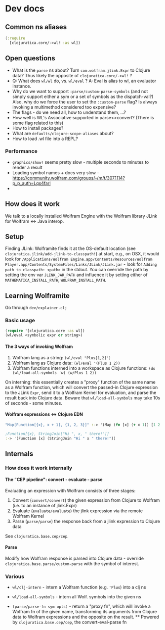 # Dev docs

## Common ns aliases

```clojure
(:require
  [clojuratica.core/->wl! :as wl])
```

## Open questions

* What is the `parse` ns about? Turn `com.wolfram.jlink.Expr` to Clojure data? Thus likely
  the opposite of `clojuratica.core/->wl!` ?
* Q: What does `wl/wl` do, vs. `wl/eval` ? A: Eval is alias to wl, an evaluator instance.
* Why do we want to support `:parse/custom-parse-symbols` (and not simply support either a sym or a set of symbols as the dispatch-val?) Also, why do we force the user to set the `:custom-parse` flag? Is always 
 invoking a multimethod considered too expensive?
* The flags - do we need all, how to understand them, ...?
* How well is WL's Associative supported in parse<>convert? (There is some flag related to this)
* How to install packages?
* What are `defaults/clojure-scope-aliases` about?
* How to load .wl file into a REPL?
 
### Performance

* `graphics/show!` seems pretty slow - multiple seconds to minutes to render a result
* Loading symbol names + docs very slow - https://community.wolfram.com/groups/-/m/t/3071114?p_p_auth=Lqs4farl
* 

## How does it work

We talk to a locally installed Wolfram Engine with the Wolfram library JLink for Wolfram <-> Java interop.

## Setup

Finding JLink: Wolframite finds it at the OS-default location (see `clojuratica.jlink/add-jlink-to-classpath!`) at start, e.g., on OSX, it would look for `/Applications/Wolfram Engine.app/Contents/Resources/Wolfram Player.app/Contents/SystemFiles/Links/JLink/JLink.jar` - look for `Adding path to classpath: <path>` in the stdout. You can override the path by setting the env var `JLINK_JAR_PATH` and influence it by setting either of `MATHEMATICA_INSTALL_PATH`, `WOLFRAM_INSTALL_PATH`.

## Learning Wolframite

Go through `dev/explainer.clj`

### Basic usage

```clojure
(require '[clojuratica.core :as wl])
(wl/eval <symbolic expr or string>)
```

#### The 3 ways of invoking Wolfram

1. Wolfram lang as a string: `(wl/eval "Plus[1,2]")`
2. Wolfram lang as Clojure data: `(wl/eval '(Plus 1 2))`
3. Wolfram functions interned into a workspace as Clojure functions: `(do (wl/load-all-symbols 'w) (w/Plus 1 2))`

On interning: this essentially creates a "proxy" function of the same name as a Wolfram function, which will convert the passed-in Clojure expression to the JLink `Expr`, send it to a Wolfram Kernel for evaluation, and parse the result back into Clojure data. Beware that `wl/load-all-symbols` may take 10s of seconds - some minutes.

#### Wolfram expressions <-> Clojure EDN

```clojure
"Map[Function[{x}, x + 1], {1, 2, 3}]" :-> '(Map (fn [x] (+ x 1)) [1 2 3])

;Function[{x}, StringJoin["Hi ", x, " there!"]] 
:-> '(Function [x] (StringJoin "Hi " x " there!"))
```

## Internals

### How does it work internally

#### The "CEP pipeline": convert - evaluate - parse

Evaluating an expression with Wolfram consists of three stages:

1. Convert (`convert/convert`) the given expression from Clojure to Wolfram (i.e. to an instance of jlink.Expr)
2. Evaluate (`evaluate/evaluate`) the jlink expression via the remote Wolfram Kernel
3. Parse (`parse/parse`) the response back from a jlink expression to Clojure data

See `clojuratica.base.cep/cep`.

#### Parse

Modify how Wolfram response is parsed into Clojure data - override `clojuratica.base.parse/custom-parse` with the symbol of interest. 

### Various

* `wl/clj-intern` - intern a Wolfram function (e.g. `'Plus`) into a clj ns
* `wl/load-all-symbols` - intern all Wolf. symbols into the given ns

* `(parse/parse-fn sym opts)` - return a "proxy fn", which will invoke a Wolfram fn of the given name, transforming its arguments from Clojure data to Wolfram expressions and the opposite on the result.
** Powered by `clojuratica.base.cep/cep`, the convert-eval-parse fn
